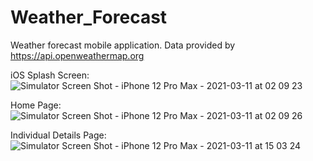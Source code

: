 
# Weather_Forecast
Weather forecast mobile application.
Data provided by https://api.openweathermap.org

iOS
Splash Screen:
![Simulator Screen Shot - iPhone 12 Pro Max - 2021-03-11 at 02 09 23](https://user-images.githubusercontent.com/19724956/110676869-6f65e080-820f-11eb-92d2-9686bbbbe889.png)

Home Page:
![Simulator Screen Shot - iPhone 12 Pro Max - 2021-03-11 at 02 09 26](https://user-images.githubusercontent.com/19724956/110676964-8c9aaf00-820f-11eb-96b8-92813ab1918a.png)

Individual Details Page:
![Simulator Screen Shot - iPhone 12 Pro Max - 2021-03-11 at 15 03 24](https://user-images.githubusercontent.com/19724956/110748705-1338a600-827b-11eb-829d-f15d0fc7ee30.png)
